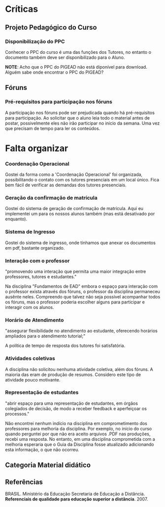# Críticas

## Projeto Pedagógico do Curso

### Disponibilização do PPC
Conhecer o PPC do curso é uma das funções dos Tutores, no entanto
o documento também deve ser disponibilizado para o Aluno.

**NOTE**: Acho que o PPC do PIGEAD não está diponível para download.
Alguém sabe onde encontrar o PPC do PIGEAD?

## Fóruns

### Pré-requisitos para participação nos fóruns
A participação nos fóruns pode ser prejudicada quando há
pré-requisitos para participação. Ao solicitar que o aluno leia
todo o material antes de postar, possivelmente eles não irão
participar no início da semana. Uma vez que precisam de tempo
para ler os conteúdos.


# Falta organizar

### Coordenação Operacional

Gostei da forma como a 'Coordenação Operacional' foi organizada, possibilitando o contato com os tutores presenciais em um local único. Fica bem fácil de verificar as demandas dos tutores presenciais.

### Geração da confirmação de matrícula

Gostei do sistema de geração de confirmação de matrícula. Aqui eu implementei um para os nossos alunos também (mas está desativado por enquanto).

### Sistema de Ingresso

Gostei do sistema de ingresso, onde tínhamos que anexar os documentos em pdf, bastante organizado.

### Interação com o professor

"promovendo uma interação que permita uma maior integração entre professores, tutores e estudantes."

Na disciplina "Fundamentos de EAD" embora o espaço para interação com o professor exista através dos fóruns, o professor da disciplina permaneceu ausênte neles. Compreendo que talvez não seja possível acompanhar todos os fóruns, mas o professor poderia escolher alguns para participar e interagir com os alunos.

### Horário de Atendimento

"assegurar flexibilidade no atendimento ao estudante, oferecendo horários
ampliados para o atendimento tutorial;"

A política de tempo de resposta dos tutores foi satisfatória.


### Atividades coletivas

A disciplina não solicitou nenhuma atividade coletiva, além dos fóruns. A maioria das eram de produção de resumos. Considero este tipo de atividade pouco motivante.

### Representação de estudantes
"abrir espaço para uma representação de estudantes, em órgãos colegiados
de decisão, de modo a receber feedback e aperfeiçoar os processos."

Não encontrei nenhum indício na disciplina em comprometimento dos professores para melhoria da disciplina. Por exemplo, no início do curso quando perguntei por que não era aceito arquivos .PDF nas produções, recebi uma resposta. No entanto, em uma disciplina comprometida com a melhoria esperaria que o Guia da Disciplina fosse atualizado adicionando esta informação, o que não ocorreu.

## Categoria Material didático

## Referências

BRASIL. Ministério da Educação Secretaria de Educação a Distância.
**Referenciais de qualidade para educação superior a distância**. 2007.
